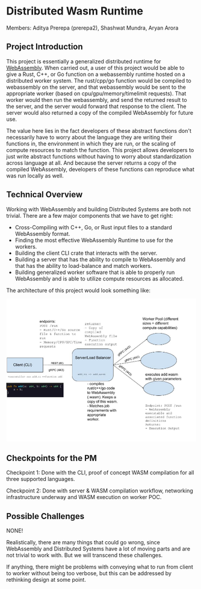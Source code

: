 # Distributed Wasm Runtime

Members: Aditya Prerepa (prerepa2), Shashwat Mundra, Aryan Arora

## Project Introduction

This project is essentially a generalized distributed runtime for [WebAssembly](https://webassembly.org/). When carried out, a user of this project would be able to give a Rust, C++, or Go function on a webassembly runtime hosted on a distributed worker system. The rust/cpp/go function would be compiled to webassembly on the server, and that webassembly would be sent to the appropriate worker (based on cpu/gpu/memory/timelimit requests). That worker would then run the webassembly, and send the returned result to the server, and the server would forward that response to the client. The server would also returned a copy of the compiled WebAssembly for future use.

The value here lies in the fact developers of these abstract functions don't necessarily have to worry about the language they are writing their functions in, the environment in which they are run, or the scaling of compute resources to match the function. This project allows developers to just write abstract functions without having to worry about standardization across language at all. And because the server returns a copy of the compiled WebAssembly, developers of these functions can reproduce what was run locally as well.

## Technical Overview

Working with WebAssembly and building Distributed Systems are both not trivial. There are a few major components that we have to get right:

- Cross-Compiling with C++, Go, or Rust input files to a standard WebAssembly format.
- Finding the most effective WebAssembly Runtime to use for the workers.
- Building the client CLI crate that interacts with the server.
- Building a server that has the ability to compile to WebAssembly and that has the ability to load-balance and match workers.
- Building generalized worker software that is able to properly run WebAssembly and is able to utilize compute resources as allocated.

The architecture of this project would look something like:

![Architecture](https://github.com/adiprerepa/distributed-wasm-runtime/blob/main/cs128h%20architecture.jpg)


## Checkpoints for the PM

Checkpoint 1: Done with the CLI, proof of concept WASM compilation for all three supported languages.

Checkpoint 2: Done with server & WASM compilation workflow, networking infrastructure underway and WASM execution on worker POC.

## Possible Challenges

NONE!

Realistically, there are many things that could go wrong, since WebAssembly and Distributed Systems have a lot of moving parts and are not trivial to work with. But we will transcend these challenges.

If anything, there might be problems with conveying what to run from client to worker without being too verbose, but this can be addressed by rethinking design at some point.
